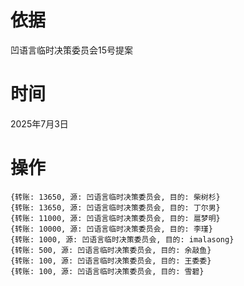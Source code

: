 # 依据
凹语言临时决策委员会15号提案

# 时间
2025年7月3日

# 操作

```
{转账: 13650, 源: 凹语言临时决策委员会, 目的: 柴树杉}
{转账: 13650, 源: 凹语言临时决策委员会, 目的: 丁尔男}
{转账: 11000, 源: 凹语言临时决策委员会, 目的: 扈梦明}
{转账: 10000, 源: 凹语言临时决策委员会, 目的: 李瑾}
{转账: 1000, 源: 凹语言临时决策委员会, 目的: imalasong}
{转账: 500, 源: 凹语言临时决策委员会, 目的: 余敲鱼}
{转账: 100, 源: 凹语言临时决策委员会, 目的: 王委委}
{转账: 100, 源: 凹语言临时决策委员会, 目的: 雪碧}
```
